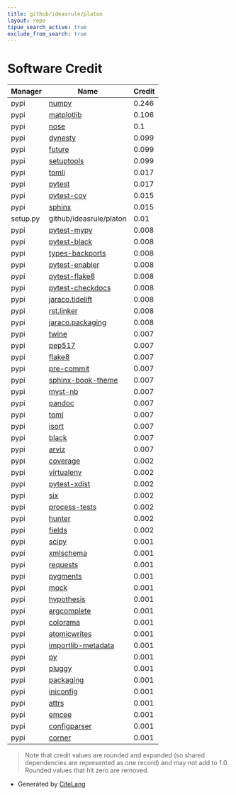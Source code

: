 ```yaml
---
title: github/ideasrule/platon
layout: repo
tipue_search_active: true
exclude_from_search: true
---
```

# Software Credit

|Manager|Name|Credit|
|-------|----|------|
|pypi|[numpy](https://www.numpy.org)|0.246|
|pypi|[matplotlib](https://matplotlib.org)|0.106|
|pypi|[nose](http://readthedocs.org/docs/nose/)|0.1|
|pypi|[dynesty](https://github.com/joshspeagle/dynesty)|0.099|
|pypi|[future](https://python-future.org)|0.099|
|pypi|[setuptools](https://github.com/pypa/setuptools)|0.099|
|pypi|[tomli](https://pypi.org/project/tomli)|0.017|
|pypi|[pytest](https://docs.pytest.org/en/latest/)|0.017|
|pypi|[pytest-cov](https://github.com/pytest-dev/pytest-cov)|0.015|
|pypi|[sphinx](https://pypi.org/project/sphinx)|0.015|
|setup.py|github/ideasrule/platon|0.01|
|pypi|[pytest-mypy](https://pypi.org/project/pytest-mypy)|0.008|
|pypi|[pytest-black](https://pypi.org/project/pytest-black)|0.008|
|pypi|[types-backports](https://pypi.org/project/types-backports)|0.008|
|pypi|[pytest-enabler](https://pypi.org/project/pytest-enabler)|0.008|
|pypi|[pytest-flake8](https://pypi.org/project/pytest-flake8)|0.008|
|pypi|[pytest-checkdocs](https://pypi.org/project/pytest-checkdocs)|0.008|
|pypi|[jaraco.tidelift](https://pypi.org/project/jaraco.tidelift)|0.008|
|pypi|[rst.linker](https://pypi.org/project/rst.linker)|0.008|
|pypi|[jaraco.packaging](https://pypi.org/project/jaraco.packaging)|0.008|
|pypi|[twine](https://twine.readthedocs.io/)|0.007|
|pypi|[pep517](https://pypi.org/project/pep517)|0.007|
|pypi|[flake8](https://pypi.org/project/flake8)|0.007|
|pypi|[pre-commit](https://pypi.org/project/pre-commit)|0.007|
|pypi|[sphinx-book-theme](https://pypi.org/project/sphinx-book-theme)|0.007|
|pypi|[myst-nb](https://pypi.org/project/myst-nb)|0.007|
|pypi|[pandoc](https://pypi.org/project/pandoc)|0.007|
|pypi|[toml](https://pypi.org/project/toml)|0.007|
|pypi|[isort](https://pypi.org/project/isort)|0.007|
|pypi|[black](https://pypi.org/project/black)|0.007|
|pypi|[arviz](https://pypi.org/project/arviz)|0.007|
|pypi|[coverage](https://github.com/nedbat/coveragepy)|0.002|
|pypi|[virtualenv](https://pypi.org/project/virtualenv)|0.002|
|pypi|[pytest-xdist](https://pypi.org/project/pytest-xdist)|0.002|
|pypi|[six](https://pypi.org/project/six)|0.002|
|pypi|[process-tests](https://pypi.org/project/process-tests)|0.002|
|pypi|[hunter](https://pypi.org/project/hunter)|0.002|
|pypi|[fields](https://pypi.org/project/fields)|0.002|
|pypi|[scipy](https://www.scipy.org)|0.001|
|pypi|[xmlschema](https://pypi.org/project/xmlschema)|0.001|
|pypi|[requests](https://pypi.org/project/requests)|0.001|
|pypi|[pygments](https://pypi.org/project/pygments)|0.001|
|pypi|[mock](https://pypi.org/project/mock)|0.001|
|pypi|[hypothesis](https://pypi.org/project/hypothesis)|0.001|
|pypi|[argcomplete](https://pypi.org/project/argcomplete)|0.001|
|pypi|[colorama](https://pypi.org/project/colorama)|0.001|
|pypi|[atomicwrites](https://pypi.org/project/atomicwrites)|0.001|
|pypi|[importlib-metadata](https://pypi.org/project/importlib-metadata)|0.001|
|pypi|[py](https://pypi.org/project/py)|0.001|
|pypi|[pluggy](https://pypi.org/project/pluggy)|0.001|
|pypi|[packaging](https://pypi.org/project/packaging)|0.001|
|pypi|[iniconfig](https://pypi.org/project/iniconfig)|0.001|
|pypi|[attrs](https://pypi.org/project/attrs)|0.001|
|pypi|[emcee](https://emcee.readthedocs.io)|0.001|
|pypi|[configparser](https://github.com/jaraco/configparser/)|0.001|
|pypi|[corner](https://corner.readthedocs.io)|0.001|


> Note that credit values are rounded and expanded (so shared dependencies are represented as one record) and may not add to 1.0. Rounded values that hit zero are removed.


- Generated by [CiteLang](https://github.com/vsoch/citelang)
